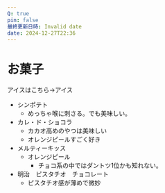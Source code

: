 ```yaml
---
Q: true
pin: false
最終更新日時: Invalid date
date: 2024-12-27T22:36
---
```

# お菓子

アイスはこちら→アイス

- シンポテト
    - めっちゃ喉に刺さる。でも美味しい。
- カレ・ド・ショコラ
    - カカオ高めのやつは美味しい
    - オレンジピールすごく好き
- メルティーキッス
    - オレンジピール
        - チョコ系の中ではダントツ1位かも知れない。
- 明治　ピスタチオ　チョコレート
    - ピスタチオ感が薄めで微妙